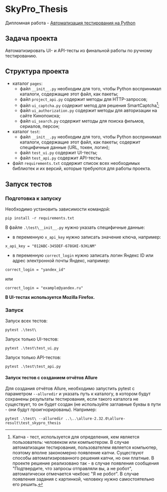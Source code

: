 # SkyPro_Thesis
Дипломная работа - [Автоматизация тестирования на Python](https://github.com/berezka123/SkyPro_Thesis)

## Задача проекта
Автоматизировать UI- и API-тесты из финальной работы по ручному тестированию.

## Структура проекта
 - каталог `pages`:
   - файл `__init__.py` необходим для того, чтобы Python воспринимал каталоги, содержащие этот файл, как пакеты;
   - файл `project_api.py` содержит методы для HTTP-запросов;
   - файл `ui_captcha.py` содержит метод для решения SmartCaptcha[^1];
   - файл `ui_authorization.py` содержит методы для авторизации на сайте Кинопоиска;
   - файл `ui_search.py` содержит методы для поиска фильмов, сериалов, персон;
 - каталог `test`:
   - файл `__init__.py` необходим для того, чтобы Python воспринимал каталоги, содержащие этот файл, как пакеты; содержит специфичные данные (URL, токен, логин);
   - файл `test_ui.py` содержит UI-тесты;
   - файл `test_api.py` содержит API-тесты.
 - файл `requirements.txt` содержит список всех необходимых библиотек и их версий, которые требуются для работы проекта.

[^1]: Капча - тест, используется для определения, кем является пользователь: человеком или компьютером. В случае автоматизации тестирования, пользователем является компьютер, поэтому вполне закономерно появление капчи. Существуют способы автоматизированного решения капчи, но они платные. В проекте решение реализовано так - в случае появления сообщения "Подтвердите, что запросы отправляли вы, а не робот", автоматически отмечается чекбокс "Я не робот". В случае появления задания с картинкой, человеку нужно самостоятельно его решить.

## Запуск тестов

### Подготовка к запуску
Необходимо установить зависимости командой:
```
pip install -r requirements.txt
```
В файле `.\test\__init__.py` нужно указать специфичные данные:
- в переменную `x_api_key` нужно записать значение ключа, например:
```
x_api_key = "012ABC-345DEF-678GHI-9JKLNM"
```
- в переменную `correct_login` нужно записать логин Яндекс ID или адрес электронной почты Яндекс, например:
```
correct_login = "yandex_id"
```
или
```
correct_login = "example@yandex.ru"
```

**В UI-тестах используется Mozilla Firefox.**

### Запуск
Запуск всех тестов:
```
pytest .\test\
```

Запуск только UI-тестов:
```
pytest .\test\test_ui.py
```

Запуск только API-тестов:
```
pytest .\test\test_api.py
```

#### Запуск тестов с созданием отчётов Allure
Для создания отчётов Allure, необходимо запустить pytest с параметром `--alluredir` и указать путь к каталогу, в котором будут сохранены результаты тестирования, если такого каталога не существует, то он будет создан (не используйте заглавные буквы в пути - они будут проигнорированы).
Например:
```
pytest .\test\ --alluredir ..\..\allure-2.32.0\allure-result\test_skypro_thesis
```
